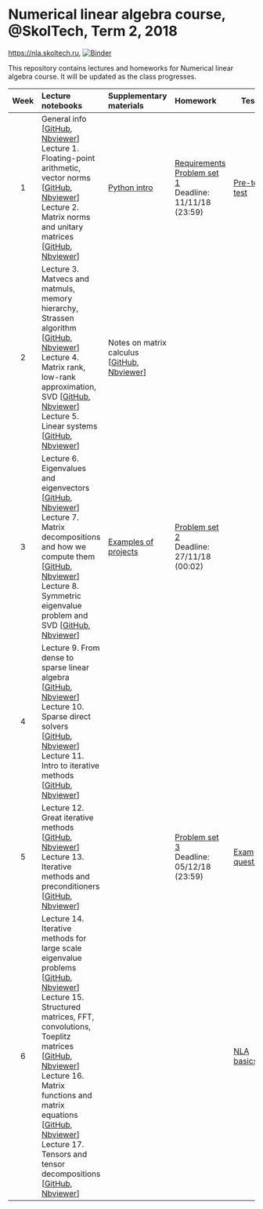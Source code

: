 # Numerical linear algebra course, @SkolTech, Term 2, 2018

https://nla.skoltech.ru, [![Binder](http://mybinder.org/badge.svg)](https://mybinder.org/v2/gh/oseledets/nla2018/master)

This repository contains lectures and homeworks for Numerical linear algebra course. It will be updated as the class progresses.

| Week | Lecture notebooks | Supplementary materials | Homework | Tests |
|:------:|:----------|:----------|:----------|-------|
|1| General info [[GitHub](lectures/general_info.ipynb), [Nbviewer](https://nbviewer.jupyter.org/github/oseledets/nla2018/blob/master/lectures/general_info.ipynb)]  <br> Lecture 1. Floating-point arithmetic, vector norms [[GitHub](lectures/lecture-1.ipynb), [Nbviewer](https://nbviewer.jupyter.org/github/oseledets/nla2018/blob/master/lectures/lecture-1.ipynb)] <br> Lecture 2. Matrix norms and unitary matrices [[GitHub](lectures/lecture-2.ipynb), [Nbviewer](https://nbviewer.jupyter.org/github/oseledets/nla2018/blob/master/lectures/lecture-2.ipynb)]| [Python intro](./lectures/Python_Intro.ipynb) | [Requirements](hw.pdf) <br> [Problem set 1](https://nbviewer.jupyter.org/github/oseledets/nla2018/blob/master/psets/PS1.ipynb) <br> Deadline: 11/11/18 (23:59)| [Pre-term test](./tests/preterm_test.pdf) | 
|2| Lecture 3. Matvecs and matmuls, memory hierarchy, Strassen algorithm [[GitHub](https://github.com/oseledets/nla2018/blob/master/lectures/lecture-3.ipynb), [Nbviewer](https://nbviewer.jupyter.org/github/oseledets/nla2018/blob/master/lectures/lecture-3.ipynb)] <br> Lecture 4. Matrix rank, low-rank approximation, SVD [[GitHub](https://github.com/oseledets/nla2018/blob/master/lectures/lecture-4.ipynb), [Nbviewer](https://nbviewer.jupyter.org/github/oseledets/nla2018/blob/master/lectures/lecture-4.ipynb)] <br> Lecture 5. Linear systems [[GitHub](https://github.com/oseledets/nla2018/blob/master/lectures/lecture-5.ipynb), [Nbviewer](https://nbviewer.jupyter.org/github/oseledets/nla2018/blob/master/lectures/lecture-5.ipynb)]| Notes on matrix calculus [[GitHub](https://github.com/oseledets/nla2018/blob/master/lectures/matrix_calculus.ipynb), [Nbviewer](https://nbviewer.jupyter.org/github/oseledets/nla2018/blob/master/lectures/matrix_calculus.ipynb)] | | |
|3| Lecture 6. Eigenvalues and eigenvectors [[GitHub](https://github.com/oseledets/nla2018/blob/master/lectures/lecture-6.ipynb), [Nbviewer](https://nbviewer.jupyter.org/github/oseledets/nla2018/blob/master/lectures/lecture-6.ipynb)] <br> Lecture 7. Matrix decompositions and how we compute them [[GitHub](https://github.com/oseledets/nla2018/blob/master/lectures/lecture-7.ipynb), [Nbviewer](https://nbviewer.jupyter.org/github/oseledets/nla2018/blob/master/lectures/lecture-7.ipynb)] <br> Lecture 8. Symmetric eigenvalue problem and SVD [[GitHub](https://github.com/oseledets/nla2018/blob/master/lectures/lecture-8.ipynb), [Nbviewer](https://nbviewer.jupyter.org/github/oseledets/nla2018/blob/master/lectures/lecture-8.ipynb)] | [Examples of projects](https://github.com/oseledets/nla2018/blob/master/nla2018_examples_projects.pdf) | [Problem set 2](https://nbviewer.jupyter.org/github/oseledets/nla2018/blob/master/psets/PS2.ipynb) <br> Deadline: 27/11/18 (00:02) |
|4| Lecture 9. From dense to sparse linear algebra [[GitHub](https://github.com/oseledets/nla2018/blob/master/lectures/lecture-9.ipynb), [Nbviewer](https://nbviewer.jupyter.org/github/oseledets/nla2018/blob/master/lectures/lecture-9.ipynb)] <br> Lecture 10. Sparse direct solvers [[GitHub](https://github.com/oseledets/nla2018/blob/master/lectures/lecture-10.ipynb), [Nbviewer](https://nbviewer.jupyter.org/github/oseledets/nla2018/blob/master/lectures/lecture-10.ipynb)] <br> Lecture 11. Intro to iterative methods [[GitHub](https://github.com/oseledets/nla2018/blob/master/lectures/lecture-11.ipynb), [Nbviewer](https://nbviewer.jupyter.org/github/oseledets/nla2018/blob/master/lectures/lecture-11.ipynb)] | | |
|5| Lecture 12. Great iterative methods [[GitHub](https://github.com/oseledets/nla2018/blob/master/lectures/lecture-12.ipynb), [Nbviewer](https://nbviewer.jupyter.org/github/oseledets/nla2018/blob/master/lectures/lecture-12.ipynb)] <br> Lecture 13. Iterative methods and preconditioners [[GitHub](https://github.com/oseledets/nla2018/blob/master/lectures/lecture-13.ipynb), [Nbviewer](https://nbviewer.jupyter.org/github/oseledets/nla2018/blob/master/lectures/lecture-13.ipynb)] | | [Problem set 3](https://nbviewer.jupyter.org/github/oseledets/nla2018/blob/master/psets/PS3.ipynb) <br> Deadline: 05/12/18 (23:59) | [Exam questions](https://github.com/oseledets/nla2018/blob/master/exam_questions.pdf) |
|6| Lecture 14. Iterative methods for large scale eigenvalue problems [[GitHub](https://github.com/oseledets/nla2018/blob/master/lectures/lecture-14.ipynb), [Nbviewer](https://nbviewer.jupyter.org/github/oseledets/nla2018/blob/master/lectures/lecture-14.ipynb)] <br> Lecture 15. Structured matrices, FFT, convolutions, Toeplitz matrices [[GitHub](https://github.com/oseledets/nla2018/blob/master/lectures/lecture-15.ipynb), [Nbviewer](https://nbviewer.jupyter.org/github/oseledets/nla2018/blob/master/lectures/lecture-15.ipynb)] <br> Lecture 16. Matrix functions and matrix equations [[GitHub](https://github.com/oseledets/nla2018/blob/master/lectures/lecture-16.ipynb), [Nbviewer](https://nbviewer.jupyter.org/github/oseledets/nla2018/blob/master/lectures/lecture-16.ipynb)] <br> Lecture 17. Tensors and tensor decompositions [[GitHub](https://github.com/oseledets/nla2018/blob/master/lectures/lecture-17.ipynb), [Nbviewer](https://nbviewer.jupyter.org/github/oseledets/nla2018/blob/master/lectures/lecture-17.ipynb)] | | | [NLA basics](https://github.com/oseledets/nla2018/blob/master/program_min.pdf) |

